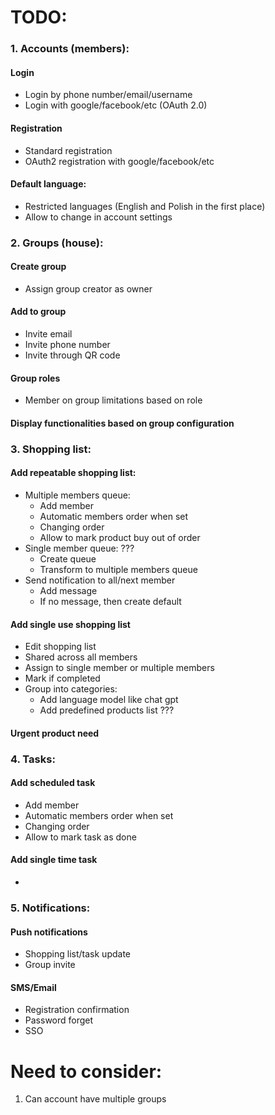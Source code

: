 # TODO:
### 1. Accounts (members):
#### Login
- Login by phone number/email/username
- Login with google/facebook/etc (OAuth 2.0)
#### Registration
- Standard registration
- OAuth2 registration with google/facebook/etc
#### Default language:
- Restricted languages (English and Polish in the first place)
- Allow to change in account settings 


### 2. Groups (house):
#### Create group
- Assign group creator as owner
#### Add to group
- Invite email
- Invite phone number
- Invite through QR code
#### Group roles
- Member on group limitations based on role
#### Display functionalities based on group configuration

### 3. Shopping list:
####  Add repeatable shopping list:
- Multiple members queue:
  - Add member
  - Automatic members order when set
  - Changing order
  - Allow to mark product buy out of order
- Single member queue: ???
  - Create queue
  - Transform to multiple members queue 
- Send notification to all/next member
  - Add message
  - If no message, then create default

#### Add single use shopping list
- Edit shopping list
- Shared across all members
- Assign to single member or multiple members
- Mark if completed
- Group into categories:
    - Add language model like chat gpt
    - Add predefined products list ???

#### Urgent product need

### 4. Tasks:
#### Add scheduled task
- Add member
- Automatic members order when set
- Changing order
- Allow to mark task as done
#### Add single time task
- 

### 5. Notifications:
#### Push notifications
- Shopping list/task update
- Group invite
#### SMS/Email
- Registration confirmation
- Password forget
- SSO

# Need to consider:
1. Can account have multiple groups
